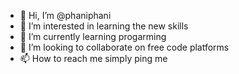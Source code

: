 - 👋 Hi, I’m @phaniphani
- 👀 I’m interested in learning the new skills
- 🌱 I’m currently learning progarming
- 💞️ I’m looking to collaborate on free code platforms
- 📫 How to reach me simply ping me

<!---
phaniphani/phaniphani is a ✨ special ✨ repository because its `README.md` (this file) appears on your GitHub profile.
You can click the Preview link to take a look at your changes.
--->
